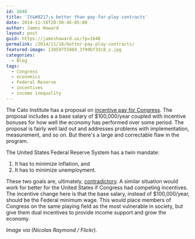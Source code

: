 ```yaml
---
id: 1646
title: 'It&#8217;s better than pay-for-play contracts'
date: 2014-11-18T20:50:46-05:00
author: James Howard
layout: post
guid: https://jameshoward.us/?p=1646
permalink: /2014/11/18/better-pay-play-contracts/
featured-image: 13859755804_3f99bf33c8_z.jpg
categories:
  - Blog
tags:
  - Congress
  - economics
  - Federal Reserve
  - incentives
  - income inequality
---
```

The Cato Institute has a proposal on [incentive pay for
Congress](http://www.cato.org/publications/cato-online-forum/incentive-pay-congress).
The proposal includes a a base salary of $100,000/year coupled with
incentive bonuses for how well the economy has performed over some
period.  The proposal is fairly well laid out and addresses problems
with implementation, measurement, and so on.  But there's a large
and correctable flaw in the program.

The United States Federal Reserve System has a twin mandate:

1.  It has to minimize inflation, and
2.  It has to minimize unemployment.

These two goals are, ultimately,
[contradictory](https://www.chicagofed.org/webpages/publications/speeches/our_dual_mandate.cfm).
A similar situation would work for better for the United States if
Congress had competing incentives.  The incentive change here is
that the base salary, instead of $100,000/year, should be the Federal
minimum wage.  This would place members of Congress on the same
playing field as the most vulnerable in society, but give them dual
incentives to provide income support and grow the economy.

_Image via (Nicolas Raymond / Flickr)._

